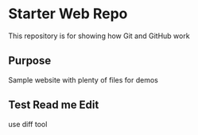 # Starter Web Repo

This repository is for showing how Git and GitHub work

## Purpose

Sample website with plenty of files for demos

## Test Read me Edit
use diff tool